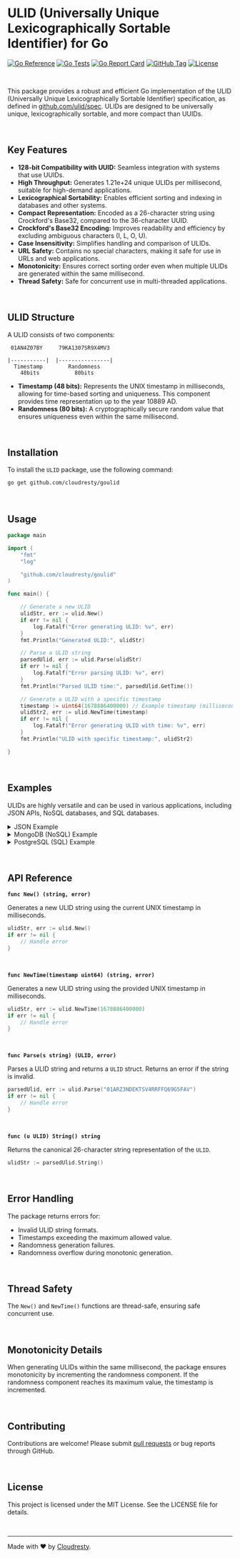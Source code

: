 # ULID (Universally Unique Lexicographically Sortable Identifier) for Go

[![Go Reference](https://pkg.go.dev/badge/github.com/cloudresty/goulid.svg)](https://pkg.go.dev/github.com/cloudresty/goulid)
[![Go Tests](https://github.com/cloudresty/goulid/actions/workflows/test.yaml/badge.svg)](https://github.com/cloudresty/goulid/actions/workflows/test.yaml)
[![Go Report Card](https://goreportcard.com/badge/github.com/cloudresty/goulid)](https://goreportcard.com/report/github.com/cloudresty/goulid)
[![GitHub Tag](https://img.shields.io/github/v/tag/cloudresty/goulid?label=Release)](https://github.com/cloudresty/goulid/tags)
[![License](https://img.shields.io/badge/License-MIT-blue.svg)](https://opensource.org/licenses/MIT)

&nbsp;

This package provides a robust and efficient Go implementation of the ULID (Universally Unique Lexicographically Sortable Identifier) specification, as defined in [github.com/ulid/spec](https://github.com/ulid/spec). ULIDs are designed to be universally unique, lexicographically sortable, and more compact than UUIDs.

&nbsp;

## Key Features

* **128-bit Compatibility with UUID:** Seamless integration with systems that use UUIDs.
* **High Throughput:** Generates 1.21e+24 unique ULIDs per millisecond, suitable for high-demand applications.
* **Lexicographical Sortability:** Enables efficient sorting and indexing in databases and other systems.
* **Compact Representation:** Encoded as a 26-character string using Crockford's Base32, compared to the 36-character UUID.
* **Crockford's Base32 Encoding:** Improves readability and efficiency by excluding ambiguous characters (I, L, O, U).
* **Case Insensitivity:** Simplifies handling and comparison of ULIDs.
* **URL Safety:** Contains no special characters, making it safe for use in URLs and web applications.
* **Monotonicity:** Ensures correct sorting order even when multiple ULIDs are generated within the same millisecond.
* **Thread Safety:** Safe for concurrent use in multi-threaded applications.

&nbsp;

## ULID Structure

A ULID consists of two components:

```text
 01AN4Z07BY     79KA1307SR9X4MV3

|-----------|  |----------------|
  Timestamp        Randomness
    48bits           80bits
```

* **Timestamp (48 bits):** Represents the UNIX timestamp in milliseconds, allowing for time-based sorting and uniqueness. This component provides time representation up to the year 10889 AD.
* **Randomness (80 bits):** A cryptographically secure random value that ensures uniqueness even within the same millisecond.

&nbsp;

## Installation

To install the `ULID` package, use the following command:

```bash
go get github.com/cloudresty/goulid
```

&nbsp;

## Usage

```go
package main

import (
    "fmt"
    "log"

    "github.com/cloudresty/goulid"
)

func main() {

    // Generate a new ULID
    ulidStr, err := ulid.New()
    if err != nil {
        log.Fatalf("Error generating ULID: %v", err)
    }
    fmt.Println("Generated ULID:", ulidStr)

    // Parse a ULID string
    parsedUlid, err := ulid.Parse(ulidStr)
    if err != nil {
        log.Fatalf("Error parsing ULID: %v", err)
    }
    fmt.Println("Parsed ULID time:", parsedUlid.GetTime())

    // Generate a ULID with a specific timestamp
    timestamp := uint64(1678886400000) // Example timestamp (milliseconds)
    ulidStr2, err := ulid.NewTime(timestamp)
    if err != nil {
        log.Fatalf("Error generating ULID with time: %v", err)
    }
    fmt.Println("ULID with specific timestamp:", ulidStr2)

}
```

&nbsp;

## Examples

ULIDs are highly versatile and can be used in various applications, including JSON APIs, NoSQL databases, and SQL databases.

<details>

<summary>JSON Example</summary>

```go
package main

import (
    "encoding/json"
    "fmt"
    "log"

    "github.com/cloudresty/goulid"
)

type User struct {
    ID   string `json:"id"`
    Name string `json:"name"`
}

func main() {

    ulidStr, err := ulid.New()
    if err != nil {
        log.Fatalf("Error generating ULID: %v", err)
    }

    user := User{
        ID:   ulidStr,
        Name: "John Doe",
    }

    userJSON, err := json.Marshal(user)
    if err != nil {
        log.Fatalf("Error marshaling JSON: %v", err)
    }

    fmt.Println(string(userJSON))

}
```

</details>

<details>

<summary>MongoDB (NoSQL) Example</summary>

When using MongoDB, you can store ULIDs as strings. MongoDB's indexing and sorting capabilities will work seamlessly with ULIDs.

```go
package main

import (
    "context"
    "fmt"
    "log"
    "time"

    "go.mongodb.org/mongo-driver/bson"
    "go.mongodb.org/mongo-driver/mongo"
    "go.mongodb.org/mongo-driver/mongo/options"

    "github.com/cloudresty/goulid"
)

type Product struct {
    ID   string `bson:"_id"`
    Name string `bson:"name"`
}

func main() {

    clientOptions := options.Client().ApplyURI("mongodb://localhost:27017")
    client, err := mongo.Connect(context.TODO(), clientOptions)
    if err != nil {
        log.Fatal(err)
    }
    defer func() {
        if err = client.Disconnect(context.TODO()); err != nil {
            panic(err)
        }
    }()

    collection := client.Database("testdb").Collection("products")

    ulidStr, err := ulid.New()
    if err != nil {
        log.Fatalf("Error generating ULID: %v", err)
    }

    product := Product{
        ID:   ulidStr,
        Name: "Laptop",
    }

    ctx, cancel := context.WithTimeout(context.Background(), 5*time.Second)
    defer cancel()

    _, err = collection.InsertOne(ctx, product)
    if err != nil {
        log.Fatal(err)
    }

    fmt.Println("Product inserted with ID:", product.ID)

    // Find the product
    var foundProduct Product
    err = collection.FindOne(ctx, bson.M{"_id": product.ID}).Decode(&foundProduct)
    if err != nil {
        log.Fatal(err)
    }

    fmt.Println("Found product:", foundProduct)

}
```

</details>

<details>

<summary>PostgreSQL (SQL) Example</summary>

ULIDs can also be used as primary keys in SQL databases like PostgreSQL. You can store them as `VARCHAR(26)` columns.

```go
package main

import (
    "database/sql"
    "fmt"
    "log"

    _ "github.com/lib/pq" // PostgreSQL driver

    "github.com/cloudresty/goulid"
)

type Order struct {
    ID     string
    UserID int
    Amount float64
}

func main() {

    connStr := "user=postgres password=password dbname=testdb sslmode=disable"
    db, err := sql.Open("postgres", connStr)
    if err != nil {
        log.Fatal(err)
    }
    defer db.Close()

    ulidStr, err := ulid.New()
    if err != nil {
        log.Fatalf("Error generating ULID: %v", err)
    }

    order := Order{
        ID:     ulidStr,
        UserID: 123,
        Amount: 99.99,
    }

    _, err = db.Exec("CREATE TABLE IF NOT EXISTS orders (id VARCHAR(26) PRIMARY KEY, user_id INTEGER, amount FLOAT)")
    if err != nil {
        log.Fatal(err)
    }

    _, err = db.Exec("INSERT INTO orders (id, user_id, amount) VALUES ($1, $2, $3)", order.ID, order.UserID, order.Amount)
    if err != nil {
        log.Fatal(err)
    }

    fmt.Println("Order inserted with ID:", order.ID)

    // Find the order
    var foundOrder Order
    err = db.QueryRow("SELECT id, user_id, amount FROM orders WHERE id = $1", order.ID).Scan(&foundOrder.ID, &foundOrder.UserID, &foundOrder.Amount)
    if err != nil {
        log.Fatal(err)
    }

    fmt.Println("Found order:", foundOrder)

}
```

</details>

&nbsp;

## API Reference

**`func New() (string, error)`**

Generates a new ULID string using the current UNIX timestamp in milliseconds.

```go
ulidStr, err := ulid.New()
if err != nil {
    // Handle error
}
```

&nbsp;

**`func NewTime(timestamp uint64) (string, error)`**

Generates a new ULID string using the provided UNIX timestamp in milliseconds.

```go
ulidStr, err := ulid.NewTime(1678886400000)
if err != nil {
    // Handle error
}
```

&nbsp;

**`func Parse(s string) (ULID, error)`**

Parses a ULID string and returns a `ULID` struct. Returns an error if the string is invalid.

```go
parsedUlid, err := ulid.Parse("01ARZ3NDEKTSV4RRFFQ69G5FAV")
if err != nil {
    // Handle error
}
```

&nbsp;

**`func (u ULID) String() string`**

Returns the canonical 26-character string representation of the `ULID`.

```go
ulidStr := parsedUlid.String()
```

&nbsp;

## Error Handling

The package returns errors for:

* Invalid ULID string formats.
* Timestamps exceeding the maximum allowed value.
* Randomness generation failures.
* Randomness overflow during monotonic generation.

&nbsp;

## Thread Safety

The `New()` and `NewTime()` functions are thread-safe, ensuring safe concurrent use.

&nbsp;

## Monotonicity Details

When generating ULIDs within the same millisecond, the package ensures monotonicity by incrementing the randomness component. If the randomness component reaches its maximum value, the timestamp is incremented.

&nbsp;

## Contributing

Contributions are welcome! Please submit [pull requests](https://github.com/cloudresty/goulid/pulls) or bug reports through GitHub.

&nbsp;

## License

This project is licensed under the MIT License. See the LICENSE file for details.

&nbsp;

---

Made with ♥️ by [Cloudresty](https://cloudresty.com).
